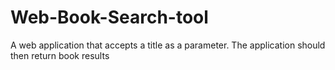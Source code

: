 # Web-Book-Search-tool
A web application that accepts a title as a parameter. The application should then return book results
